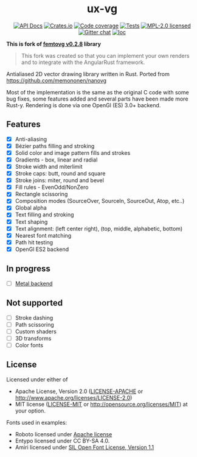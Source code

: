 <div align="center">

# ux-vg

[![API Docs][docrs-badge]][docrs-url]
[![Crates.io][crates-badge]][crates-url]
[![Code coverage][codecov-badge]][codecov-url]
[![Tests][tests-badge]][tests-url]
[![MPL-2.0 licensed][license-badge]][license-url]
[![Gitter chat][gitter-badge]][gitter-url]
[![loc][loc-badge]][loc-url]
</div>

[docrs-badge]: https://img.shields.io/docsrs/ux-vg?style=flat-square
[docrs-url]: https://docs.rs/ux-vg/
[crates-badge]: https://img.shields.io/crates/v/ux-vg.svg?style=flat-square
[crates-url]: https://crates.io/crates/ux-vg
[license-badge]: https://img.shields.io/badge/license-MIT-blue.svg?style=flat-square
[license-url]: https://github.com/angular-rust/ux-vg/blob/master/LICENSE
[gitter-badge]: https://img.shields.io/gitter/room/angular_rust/community.svg?style=flat-square
[gitter-url]: https://gitter.im/angular_rust/community
[tests-badge]: https://img.shields.io/github/workflow/status/angular-rust/ux-vg/Tests?label=tests&logo=github&style=flat-square
[tests-url]: https://github.com/angular-rust/ux-vg/actions/workflows/tests.yml
[codecov-badge]: https://img.shields.io/codecov/c/github/angular-rust/ux-vg?logo=codecov&style=flat-square&token=L7KV27OLY0
[codecov-url]: https://codecov.io/gh/angular-rust/ux-vg
[loc-badge]: https://img.shields.io/tokei/lines/github/angular-rust/ux-vg?style=flat-square
[loc-url]: https://github.com/angular-rust/ux-vg

__This is fork of [femtovg v0.2.8](https://crates.io/crates/femtovg/0.2.8) library__

> This fork was created so that you can implement your own renders and to integrate with the AngularRust framework.

Antialiased 2D vector drawing library written in Rust.
Ported from https://github.com/memononen/nanovg

Most of the implementation is the same as the original C code with some bug fixes, some features added and several parts have been made more Rust-y. Rendering is done via one OpenGl (ES) 3.0+ backend.

## Features
* [x] Anti-aliasing
* [x] Bézier paths filling and stroking
* [x] Solid color and image pattern fills and strokes
* [x] Gradients - box, linear and radial
* [x] Stroke width and miterlimit
* [x] Stroke caps: butt, round and square
* [x] Stroke joins: miter, round and bevel
* [x] Fill rules - EvenOdd/NonZero
* [x] Rectangle scissoring
* [x] Composition modes (SourceOver, SourceIn, SourceOut, Atop, etc..)
* [x] Global alpha
* [x] Text filling and stroking
* [x] Text shaping
* [x] Text alignment: (left center right), (top, middle, alphabetic, bottom)
* [x] Nearest font matching
* [x] Path hit testing
* [x] OpenGl ES2 backend

## In progress
* [ ] [Metal backend](https://github.com/adamnemecek/gpucanvas/)

## Not supported
* [ ] Stroke dashing
* [ ] Path scissoring
* [ ] Custom shaders
* [ ] 3D transforms
* [ ] Color fonts

## License
Licensed under either of
 * Apache License, Version 2.0 ([LICENSE-APACHE](docs/LICENSE-APACHE) or http://www.apache.org/licenses/LICENSE-2.0)
 * MIT license ([LICENSE-MIT](docs/LICENSE-MIT) or http://opensource.org/licenses/MIT)
at your option.

Fonts used in examples:
- Roboto licensed under [Apache license](http://www.apache.org/licenses/LICENSE-2.0)
- Entypo licensed under CC BY-SA 4.0.
- Amiri licensed under [SIL Open Font License, Version 1.1](http://scripts.sil.org/cms/scripts/page.php?site_id=nrsi&id=OFL)
